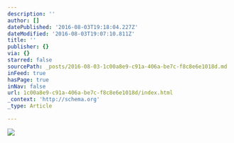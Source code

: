 ```yaml
---
description: ''
author: []
datePublished: '2016-08-03T19:18:04.227Z'
dateModified: '2016-08-03T19:07:10.811Z'
title: ''
publisher: {}
via: {}
starred: false
sourcePath: _posts/2016-08-03-1c00a8e9-c91a-406a-be7c-f8c8e6e1018d.md
inFeed: true
hasPage: true
inNav: false
url: 1c00a8e9-c91a-406a-be7c-f8c8e6e1018d/index.html
_context: 'http://schema.org'
_type: Article

---
```

![](https://the-grid-user-content.s3-us-west-2.amazonaws.com/df7f7d96-3c68-4e99-8511-9f74dc4e45a8.png)